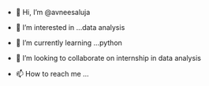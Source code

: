 - 👋 Hi, I’m @avneesaluja
- 👀 I’m interested in ...data analysis
- 🌱 I’m currently learning ...python


- 💞️ I’m looking to collaborate on  internship in data analysis
- 📫 How to reach me ...

<!---
avnisaluja/avnisaluja is a ✨ special ✨ repository because its `README.md` (this file) appears on your GitHub profile.
You can click the Preview link to take a look at your changes.
--->
